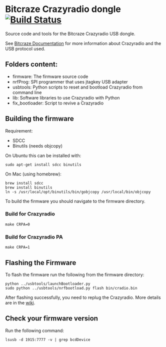 # Bitcraze Crazyradio dongle [![Build Status](https://travis-ci.org/bitcraze/crazyradio-firmware.svg)](https://travis-ci.org/bitcraze/crazyradio-firmware)

Source code and tools for the Bitcraze Crazyradio USB dongle.

See [Bitcraze Documentation](https://www.bitcraze.io/documentation/repository/crazyradio-firmware/master/) for more information about
Crazyradio and the USB protocol used.

## Folders content:
- firmware: The firmware source code
- nrfProg:  SPI programmer that uses jtagkey USB adapter
- usbtools: Python scripts to reset and bootload Crazyradio from command line
- lib: Software libraries to use Crazyradio with Python
- fix_bootloader: Script to revive a Crazyradio

## Building the firmware
Requirement:
  - SDCC
  - Binutils (needs objcopy)

On Ubuntu this can be installed with:
```
sudo apt-get install sdcc binutils
```

On Mac (using homebrew):
```
brew install sdcc
brew install binutils
ln -s /usr/local/opt/binutils/bin/gobjcopy /usr/local/bin/objcopy
```

To build the firmware you should navigate to the firmware directory.

### Build for Crazyradio
```
make CRPA=0
```
### Build for Crazyradio PA
```
make CRPA=1
```

## Flashing the Firmware

To flash the firmware run the following from the firmware directory:

```
python ../usbtools/launchBootloader.py
sudo python ../usbtools/nrfbootload.py flash bin/cradio.bin
```

After flashing successfully, you need to replug the Crazyradio.
More details are in the [wiki](https://wiki.bitcraze.io/projects:crazyradio:programming).

## Check your firmware version
Run the following command:

```
lsusb -d 1915:7777 -v | grep bcdDevice
```
